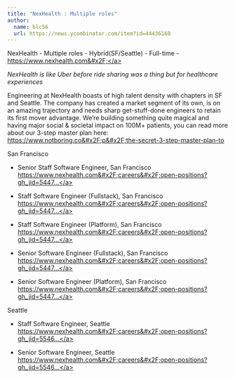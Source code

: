 ```yaml
---
title: "NexHealth : Multiple roles"
author:
  name: blc56
  url: https://news.ycombinator.com/item?id=44436160
---
```

NexHealth - Multiple roles - Hybrid(SF&#x2F;Seattle) - Full-time - <a href="https:&#x2F;&#x2F;www.nexhealth.com&#x2F;" rel="nofollow">https:&#x2F;&#x2F;www.nexhealth.com&#x2F;</a>

*NexHealth is like Uber before ride sharing was a thing but for healthcare experiences*

Engineering at NexHealth boasts of high talent density with chapters in SF and Seattle. The company has created a market segment of its own, is on an amazing trajectory and needs sharp get-stuff-done engineers to retain its first mover advantage. We’re building something quite magical and having major social &amp; societal impact on 100M+ patients, you can read more about our 3-step master plan here: <a href="https:&#x2F;&#x2F;www.notboring.co&#x2F;p&#x2F;the-secret-3-step-master-plan-to" rel="nofollow">https:&#x2F;&#x2F;www.notboring.co&#x2F;p&#x2F;the-secret-3-step-master-plan-to</a>

San Francisco

- Senior Staff Software Engineer, San Francisco <a href="https:&#x2F;&#x2F;www.nexhealth.com&#x2F;careers&#x2F;open-positions?gh_jid=5447414004" rel="nofollow">https:&#x2F;&#x2F;www.nexhealth.com&#x2F;careers&#x2F;open-positions?gh_jid=5447...</a>

- Staff Software Engineer (Fullstack), San Francisco <a href="https:&#x2F;&#x2F;www.nexhealth.com&#x2F;careers&#x2F;open-positions?gh_jid=5447195004" rel="nofollow">https:&#x2F;&#x2F;www.nexhealth.com&#x2F;careers&#x2F;open-positions?gh_jid=5447...</a>

- Staff Software Engineer (Platform), San Francisco <a href="https:&#x2F;&#x2F;www.nexhealth.com&#x2F;careers&#x2F;open-positions?gh_jid=5447196004" rel="nofollow">https:&#x2F;&#x2F;www.nexhealth.com&#x2F;careers&#x2F;open-positions?gh_jid=5447...</a>

- Senior Software Engineer (Fullstack), San Francisco <a href="https:&#x2F;&#x2F;www.nexhealth.com&#x2F;careers&#x2F;open-positions?gh_jid=5447197004" rel="nofollow">https:&#x2F;&#x2F;www.nexhealth.com&#x2F;careers&#x2F;open-positions?gh_jid=5447...</a>

- Senior Software Engineer (Platform), San Francisco <a href="https:&#x2F;&#x2F;www.nexhealth.com&#x2F;careers&#x2F;open-positions?gh_jid=5447410004" rel="nofollow">https:&#x2F;&#x2F;www.nexhealth.com&#x2F;careers&#x2F;open-positions?gh_jid=5447...</a>

Seattle

- Staff Software Engineer, Seattle <a href="https:&#x2F;&#x2F;www.nexhealth.com&#x2F;careers&#x2F;open-positions?gh_jid=5546331004" rel="nofollow">https:&#x2F;&#x2F;www.nexhealth.com&#x2F;careers&#x2F;open-positions?gh_jid=5546...</a>

- Senior Software Engineer, Seattle <a href="https:&#x2F;&#x2F;www.nexhealth.com&#x2F;careers&#x2F;open-positions?gh_jid=5546317004" rel="nofollow">https:&#x2F;&#x2F;www.nexhealth.com&#x2F;careers&#x2F;open-positions?gh_jid=5546...</a>
<JobApplication />
